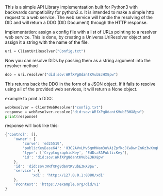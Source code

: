 This is a simple API Library implementaation built for Python3 with backwards compatibility for python2.x. It is intended to make a simple http request to a web service. The web service will handle the resolving of the DID and will return a DDO (DID Document) through the HTTP response.

implementation: assign a config file with a list of URLs pointing to a resolver web service. This is done, by creating a UniversalUriResolver object and assign it a string with the name of the file.

```python
uri = ClientUriResolver("Config.txt")
```

Now you can resolve DIDs by passing them as a string argument into the resolver method

```python
ddo = uri.resolver("did:sov:WRfXPg8dantKVubE3HX8pw")
```

This returns back the DDO in the form of a JSON object. If it fails to resolve using all of the provided web services, it will return a None object.

example to print a DDO:

```python
webResolver = ClientWebResolver("config.txt")
response = webResolver.resolve("did:sov:WRfXPg8dantKVubE3HX8pw")
print(response)
```

response will look like this:
```javascript
{'control': [], 
    'owner': {
        'curve': 'ed25519', 
        'publicKeyBase64': 'H3C2AVvLMv6gmMNam3uVAjZpfkcJCwDwnZn6z3wXmqPV', 
        'type': ['CryptographicKey', 'EdDsaSAPublicKey'], 
        'id': 'did:sov:WRfXPg8dantKVubE3HX8pw'
    }, 
    'id': 'did:sov:WRfXPg8dantKVubE3HX8pw', 
    'service': {
            'xdi': 'http://127.0.0.1:8080/xdi'
    }, 
    '@context': 'https://example.org/did/v1'
}
```

